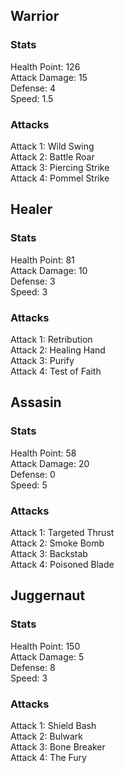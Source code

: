 ## Warrior
### Stats
Health Point: 126  
Attack Damage: 15  
Defense: 4  
Speed: 1.5  
### Attacks
Attack 1: Wild Swing  
Attack 2: Battle Roar  
Attack 3: Piercing Strike  
Attack 4: Pommel Strike  

## Healer
### Stats
Health Point: 81  
Attack Damage: 10  
Defense: 3  
Speed: 3  
### Attacks
Attack 1: Retribution  
Attack 2: Healing Hand  
Attack 3: Purify  
Attack 4: Test of Faith  

## Assasin
### Stats
Health Point: 58  
Attack Damage: 20  
Defense: 0  
Speed: 5  
### Attacks
Attack 1: Targeted Thrust  
Attack 2: Smoke Bomb  
Attack 3: Backstab  
Attack 4: Poisoned Blade  

## Juggernaut
### Stats
Health Point: 150  
Attack Damage: 5  
Defense: 8  
Speed: 3  
### Attacks
Attack 1: Shield Bash  
Attack 2: Bulwark  
Attack 3: Bone Breaker  
Attack 4: The Fury  
